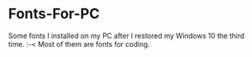 # Fonts-For-PC
Some fonts I installed on my PC after I restored my Windows 10 the third time. :-&lt; Most of them are fonts for coding.
